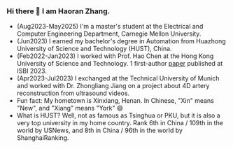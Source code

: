 ### Hi there 👋 I am Haoran Zhang. 
- (Aug2023-May2025) I'm a master's student at the Electrical and Computer Engineering Department, Carnegie Mellon University.
- (Jun2023) I earned my bachelor's degree in Automation from Huazhong University of Science and Technology (HUST), China.
- (Feb2022-Jan2023) I worked with Prof. Hao Chen at the Hong Kong University of Science and Technology. 1 first-author [paper](https://ieeexplore.ieee.org/document/10230683) published at ISBI 2023.
- (Apr2023-Jul2023) I exchanged at the Technical University of Munich and worked with Dr. Zhongliang Jiang on a project about 4D artery reconstruction from ultrasound videos. 
- Fun fact: My hometown is Xinxiang, Henan. In Chinese, "Xin" means "New", and "Xiang" means "York" 😄
- What is HUST? Well, not as famous as Tsinghua or PKU, but it is also a very top university in my home country. Rank 6th in China / 109th in the world by USNews, and 8th in China / 96th in the world by ShanghaiRanking. 
<!--
**haoran-zh/haoran-zh** is a ✨ _special_ ✨ repository because its `README.md` (this file) appears on your GitHub profile.

Here are some ideas to get you started:

- 🔭 I’m currently working on ...
- 🌱 I’m currently learning ...
- 👯 I’m looking to collaborate on ...
- 🤔 I’m looking for help with ...
- 💬 Ask me about ...
- 📫 How to reach me: ...
- 😄 Pronouns: ...
- ⚡ Fun fact: ...
-->
